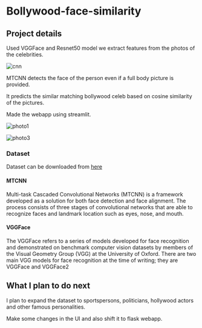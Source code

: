 # Bollywood-face-similarity

## Project details

Used VGGFace and Resnet50 model we extract features from the photos of the celebrities.

![cnn](https://user-images.githubusercontent.com/60546202/154656174-4e7bd05a-def2-4f6f-828a-d35f9db8341c.jpg)

MTCNN detects the face of the person even if a full body picture is provided.

It predicts the similar matching bollywood celeb based on cosine similarity of the pictures.

Made the webapp using streamlit.

![photo1](https://user-images.githubusercontent.com/60546202/154656203-751d3db7-dbed-4072-9261-dc39e57ac2bb.jpg)

![photo3](https://user-images.githubusercontent.com/60546202/154656274-b3f3926e-3d7a-4930-b86a-8ab172196845.jpg)


### Dataset
Dataset can be downloaded from [here](https://www.kaggle.com/sushilyadav1998/bollywood-celeb-localized-face-dataset)


#### MTCNN 
Multi-task Cascaded Convolutional Networks (MTCNN) is a framework developed as a solution for both face detection and face alignment. The process consists of three stages of convolutional networks that are able to recognize faces and landmark location such as eyes, nose, and mouth.

#### VGGFace

The VGGFace refers to a series of models developed for face recognition and demonstrated on benchmark computer vision datasets by members of the Visual Geometry Group (VGG) at the University of Oxford. There are two main VGG models for face recognition at the time of writing; they are VGGFace and VGGFace2


## What I plan to do next

I plan to expand the dataset to sportspersons, politicians, hollywood actors and other famous personalities.

Make some changes in the UI and also shift it to flask webapp.
